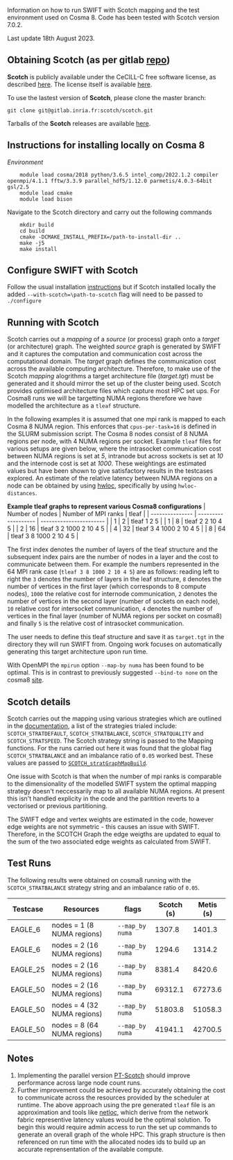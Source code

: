 Information on how to run SWIFT with Scotch mapping and the test environment used on Cosma 8. Code has been tested with Scotch version 7.0.2.

Last update 18th August 2023.


Obtaining Scotch (as per gitlab [repo](https://gitlab.inria.fr/scotch/scotch))
----------------

**Scotch** is publicly available under the CeCILL-C free software license, as described [here](https://gitlab.inria.fr/scotch/scotch/blob/master/LICENSE_en.txt). The license itself is available [here](https://gitlab.inria.fr/scotch/scotch/-/blob/master/doc/CeCILL-C_V1-en.txt).

To use the lastest version of **Scotch**, please clone the master branch:

    git clone git@gitlab.inria.fr:scotch/scotch.git

Tarballs of the **Scotch** releases are available [here](https://gitlab.inria.fr/scotch/scotch/-/releases).

Instructions for installing locally on Cosma 8
----------------
_Environment_
```
    module load cosma/2018 python/3.6.5 intel_comp/2022.1.2 compiler openmpi/4.1.1 fftw/3.3.9 parallel_hdf5/1.12.0 parmetis/4.0.3-64bit gsl/2.5
    module load cmake
    module load bison
```
Navigate to the Scotch directory and carry out the following commands

```
    mkdir build 
    cd build
    cmake -DCMAKE_INSTALL_PREFIX=/path-to-install-dir ..
    make -j5
    make install
```

Configure SWIFT with Scotch
----------------

Follow the usual installation [instructions](https://gitlab.cosma.dur.ac.uk/swift/swiftsim/-/blob/master/INSTALL.swift) but if Scotch installed locally the added `--with-scotch=\path-to-scotch` flag will need to be passed to `./configure`

Running with Scotch
----------------

Scotch carries out a _mapping_ of a _source_ (or process) graph onto a _target_ (or architecture) graph. The weighted _source_ graph is generated by SWIFT and it captures the computation and communication cost across the computational domain. The _target_ graph defines the communication cost across the available computing architecture. Therefore, to make use of the Scotch _mapping_ alogrithms a target architecture file (_target.tgt_) must be generated and it should mirror the set up of the cluster being used. Scotch provides optimised architecture files which capture most HPC set ups. For Cosma8 runs we will be targetting NUMA regions therefore we have modelled the architecture as a `tleaf` structure. 

In the following examples it is assumed that one mpi rank is mapped to each Cosma 8 NUMA region. This enforces that `cpus-per-task=16` is defined in the SLURM submission script. The Cosma 8 nodes consist of 8 NUMA regions per node, with 4 NUMA regions per socket. Example `tleaf` files for various setups are given below, where the intrasocket communication cost between NUMA regions is set at _5_, intranode but across sockets is set at _10_ and the internode cost is set at _1000_. These weightings are estimated values but have been shown to give satisfactory results in the testcases explored. An estimate of the relative latency between NUMA regions on a node can be obtained by using [hwloc](https://github.com/open-mpi/hwloc), specifically by using `hwloc-distances`.

**Example tleaf graphs to represent various Cosma8 configurations** 
| Number of nodes | Number of MPI ranks | tleaf                   |
| --------------- | ------------------- | ----------------------- |
| 1               | 2                   | tleaf 1 2 5             |
| 1               | 8                   | tleaf 2 2 10 4 5        |
| 2               | 16                  | tleaf 3 2 1000 2 10 4 5 |
| 4               | 32                  | tleaf 3 4 1000 2 10 4 5 |
| 8               | 64                  | tleaf 3 8 1000 2 10 4 5 |

The first index denotes the number of layers of the tleaf structure and the subsequent index pairs are the number of nodes in a layer and the cost to communicate between them. For example the numbers represented in the 64 MPI rank case (`tleaf 3 8 1000 2 10 4 5`) are as follows: reading left to right the `3` denotes the number of layers in the leaf structure, `8` denotes the number of vertices in the first layer (which corresponds to 8 compute nodes), `1000` the relative cost for internode communication, `2` denotes the number of vertices in the second layer (number of sockets on each node), `10` relative cost for intersocket communication, `4` denotes the number of vertices in the final layer (number of NUMA regions per socket on cosma8) and finally `5` is the relative cost of intrasocket communication.  

The user needs to define this tleaf structure and save it as `target.tgt` in the directory they will run SWIFT from. Ongoing work focuses on automatically generating this target architecture upon run time. 

With OpenMPI the `mpirun` option `--map-by numa` has been found to be optimal. This is in contrast to previously suggested `--bind-to none` on the cosma8 [site](https://www.dur.ac.uk/icc/cosma/support/cosma8/).

Scotch details
----------------

Scotch carries out the mapping using various strategies which are outlined in the [documentation](https://gitlab.inria.fr/scotch/scotch/-/blob/master/doc/scotch_user7.0.pdf), a list of the strategies trialed include: `SCOTCH_STRATDEFAULT`, `SCOTCH_STRATBALANCE`, `SCOTCH_STRATQUALITY` and `SCOTCH_STRATSPEED`. The Scotch strategy string is passed to the Mapping functions. For the runs carried out here it was found that the global flag `SCOTCH_STRATBALANCE` and an imbalance ratio of `0.05` worked best. These values are passed to [`SCOTCH_stratGraphMapBuild`](https://github.com/UCL/swiftsim/blob/cb06b0e5c3d8457c474d0084d973f437d29b20d8/src/partition.c#L1657). 

One issue with Scotch is that when the number of mpi ranks is comparable to the dimensionality of the modelled SWIFT system the optimal mapping strategy doesn't neccessarily map to all available NUMA regions. At present this isn't handled explicity in the code and the paritition reverts to a vectorised or previous partitioning.

The SWIFT edge and vertex weights are estimated in the code, however edge weights are not symmetric - this causes an issue with SWIFT. Therefore, in the SCOTCH Graph the edge weigths are updated to equal to the sum of the two associated edge weights as calculated from SWIFT.

Test Runs
----------------
The following results were obtained on cosma8 running with the `SCOTCH_STRATBALANCE` strategy string and an imbalance ratio of `0.05`.


| Testcase | Resources                   | flags           | Scotch (s) | Metis (s) |
| -------- | --------------------------- | --------------  | ---------- |  -------- |
| EAGLE_6  | nodes = 1 (8 NUMA regions)  | `--map_by numa` | 1307.8     | 1401.3    |
| EAGLE_6  | nodes = 2 (16 NUMA regions) | `--map_by numa` | 1294.6     | 1314.2    |
| EAGLE_25 | nodes = 2 (16 NUMA regions) | `--map_by numa` | 8381.4     | 8420.6    |
| EAGLE_50 | nodes = 2 (16 NUMA regions) | `--map_by numa` | 69312.1    | 67273.6   |
| EAGLE_50 | nodes = 4 (32 NUMA regions) | `--map_by numa` | 51803.8    | 51058.3   |
| EAGLE_50 | nodes = 8 (64 NUMA regions) | `--map_by numa` | 41941.1    | 42700.5   |

Notes
----------------

1. Implementing the parallel version [PT-Scotch](https://inria.hal.science/hal-00402893) should improve performance across large node count runs.
2. Further improvement could be achieved by accurately obtaining the cost to communicate across the resources provided by the scheduler at runtime. The above approach using the pre generated `tleaf` file is an approximation and tools like [netloc](https://www.open-mpi.org/projects/netloc/), which derive from the network fabric representive latency values would be the optimal solution. To begin this would require admin access to run the set up commands to generate an overall graph of the whole HPC. This graph structure is then referenced on run time with the allocated nodes ids to build up an accurate reprensentation of the available compute.


